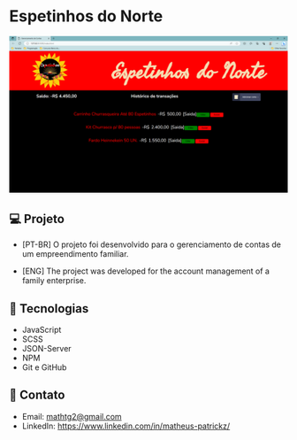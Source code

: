 # Espetinhos do Norte

![preview](./preview.png)

## 💻 Projeto

- [PT-BR]
O projeto foi desenvolvido para o gerenciamento de contas de um empreendimento familiar.

- [ENG]
The project was developed for the account management of a family enterprise.

## 🚀 Tecnologias

- JavaScript
- SCSS
- JSON-Server
- NPM
- Git e GitHub

## 📧 Contato

- Email: mathtg2@gmail.com
- LinkedIn: https://www.linkedin.com/in/matheus-patrickz/

